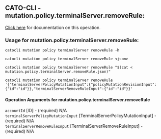 
## CATO-CLI - mutation.policy.terminalServer.removeRule:
[Click here](https://api.catonetworks.com/documentation/#mutation-mutation.policy.terminalServer.removeRule) for documentation on this operation.

### Usage for mutation.policy.terminalServer.removeRule:

`catocli mutation policy terminalServer removeRule -h`

`catocli mutation policy terminalServer removeRule <json>`

`catocli mutation policy terminalServer removeRule "$(cat < mutation.policy.terminalServer.removeRule.json)"`

`catocli mutation policy terminalServer removeRule '{"terminalServerPolicyMutationInput":{"policyMutationRevisionInput":{"id":"id"}},"terminalServerRemoveRuleInput":{"id":"id"}}'`


#### Operation Arguments for mutation.policy.terminalServer.removeRule ####

`accountId` [ID] - (required) N/A    
`terminalServerPolicyMutationInput` [TerminalServerPolicyMutationInput] - (required) N/A    
`terminalServerRemoveRuleInput` [TerminalServerRemoveRuleInput] - (required) N/A    
